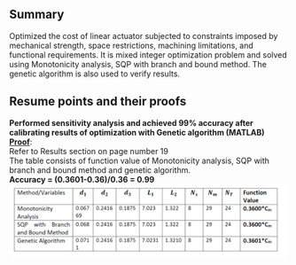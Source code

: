 ## Summary
Optimized the cost of linear actuator subjected to constraints imposed by mechanical strength, space restrictions, machining limitations, and functional requirements.
It is mixed integer optimization problem and solved using Monotonicity analysis, SQP with branch and bound method. The genetic algorithm is also used to verify results.

## Resume points and their proofs
**Performed sensitivity analysis and achieved 99% accuracy after calibrating results of optimization with Genetic algorithm (MATLAB)**  
<ins>**Proof**</ins>:  
Refer to Results section on page number 19  
The table consists of function value of  Monotonicity analysis, SQP with branch and bound method and genetic algorithm.  
**Accuracy = (0.3601-0.36)/0.36 = 0.99**
![Results](https://github.com/Abhinandan-Kumbhar/Design-Optimization/blob/main/results.PNG)
